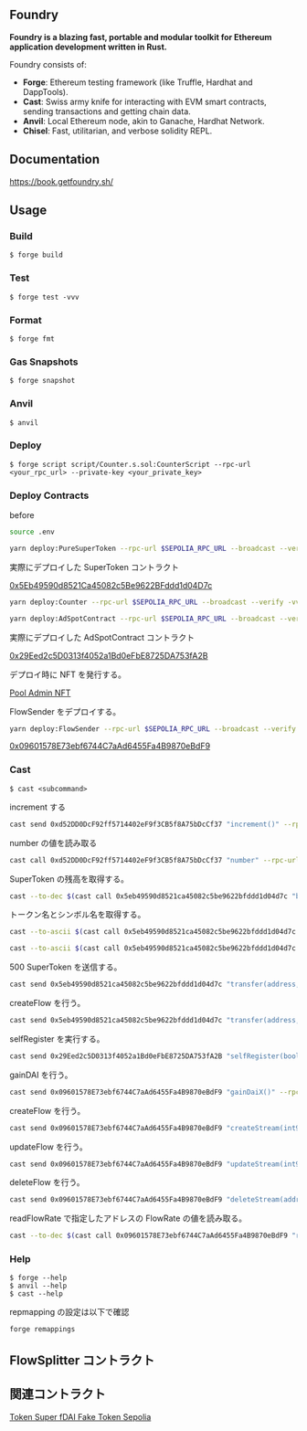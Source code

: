 ## Foundry

**Foundry is a blazing fast, portable and modular toolkit for Ethereum application development written in Rust.**

Foundry consists of:

- **Forge**: Ethereum testing framework (like Truffle, Hardhat and DappTools).
- **Cast**: Swiss army knife for interacting with EVM smart contracts, sending transactions and getting chain data.
- **Anvil**: Local Ethereum node, akin to Ganache, Hardhat Network.
- **Chisel**: Fast, utilitarian, and verbose solidity REPL.

## Documentation

https://book.getfoundry.sh/

## Usage

### Build

```shell
$ forge build
```

### Test

```shell
$ forge test -vvv
```

### Format

```shell
$ forge fmt
```

### Gas Snapshots

```shell
$ forge snapshot
```

### Anvil

```shell
$ anvil
```

### Deploy

```shell
$ forge script script/Counter.s.sol:CounterScript --rpc-url <your_rpc_url> --private-key <your_private_key>
```

### Deploy Contracts

before

```bash
source .env
```

```bash
yarn deploy:PureSuperToken --rpc-url $SEPOLIA_RPC_URL --broadcast --verify -vvvv --private-key $PRIVATE_KEY
```

実際にデプロイした SuperToken コントラクト

[0x5Eb49590d8521Ca45082c5Be9622BFddd1d04D7c](https://sepolia.etherscan.io/address/0x5Eb49590d8521Ca45082c5Be9622BFddd1d04D7c)

```bash
yarn deploy:Counter --rpc-url $SEPOLIA_RPC_URL --broadcast --verify -vvvv --private-key $PRIVATE_KEY
```

```bash
yarn deploy:AdSpotContract --rpc-url $SEPOLIA_RPC_URL --broadcast --verify -vvvv --private-key $PRIVATE_KEY
```

実際にデプロイした AdSpotContract コントラクト

[0x29Eed2c5D0313f4052a1Bd0eFbE8725DA753fA2B](https://sepolia.etherscan.io/address/0x29Eed2c5D0313f4052a1Bd0eFbE8725DA753fA2B)

デプロイ時に NFT を発行する。

[Pool Admin NFT](https://sepolia.etherscan.io/token/0x1bd3b6522102f9ea406807f8ecaeb2d96278a83f)

FlowSender をデプロイする。

```bash
yarn deploy:FlowSender --rpc-url $SEPOLIA_RPC_URL --broadcast --verify -vvvv --private-key $PRIVATE_KEY
```

[0x09601578E73ebf6744C7aAd6455Fa4B9870eBdF9](https://sepolia.etherscan.io/address/0x09601578E73ebf6744C7aAd6455Fa4B9870eBdF9)

### Cast

```shell
$ cast <subcommand>
```

increment する

```bash
cast send 0xd52DD0DcF92ff5714402eF9f3CB5f8A75bDcCf37 "increment()" --rpc-url $SEPOLIA_RPC_URL --private-key $PRIVATE_KEY
```

number の値を読み取る

```bash
cast call 0xd52DD0DcF92ff5714402eF9f3CB5f8A75bDcCf37 "number" --rpc-url $SEPOLIA_RPC_URL --private-key $PRIVATE_KEY --etherscan-api-key $ETHERSCAN_API_KEY
```

SuperToken の残高を取得する。

```bash
cast --to-dec $(cast call 0x5eb49590d8521ca45082c5be9622bfddd1d04d7c "balanceOf(address owner)" 0x51908F598A5e0d8F1A3bAbFa6DF76F9704daD072 --rpc-url $SEPOLIA_RPC_URL --private-key $PRIVATE_KEY --etherscan-api-key $ETHERSCAN_API_KEY)
```

トークン名とシンボル名を取得する。

```bash
cast --to-ascii $(cast call 0x5eb49590d8521ca45082c5be9622bfddd1d04d7c "name()" --rpc-url $SEPOLIA_RPC_URL --private-key $PRIVATE_KEY --etherscan-api-key $ETHERSCAN_API_KEY)
```

```bash
cast --to-ascii $(cast call 0x5eb49590d8521ca45082c5be9622bfddd1d04d7c "symbol()" --rpc-url $SEPOLIA_RPC_URL --private-key $PRIVATE_KEY --etherscan-api-key $ETHERSCAN_API_KEY)
```

500 SuperToken を送信する。

```bash
cast send 0x5eb49590d8521ca45082c5be9622bfddd1d04d7c "transfer(address,uint256)" 0x29Eed2c5D0313f4052a1Bd0eFbE8725DA753fA2B 50000000000000000000 --rpc-url $SEPOLIA_RPC_URL --private-key $PRIVATE_KEY --etherscan-api-key $ETHERSCAN_API_KEY
```

createFlow を行う。

```bash
cast send 0x5eb49590d8521ca45082c5be9622bfddd1d04d7c "transfer(address,uint256)" 0x29Eed2c5D0313f4052a1Bd0eFbE8725DA753fA2B 1000 --rpc-url $SEPOLIA_RPC_URL --private-key $PRIVATE_KEY --etherscan-api-key $ETHERSCAN_API_KEY
```

selfRegister を実行する。

```bash
cast send 0x29Eed2c5D0313f4052a1Bd0eFbE8725DA753fA2B "selfRegister(bool,bool,bool)" true true true --rpc-url $SEPOLIA_RPC_URL --private-key $PRIVATE_KEY --etherscan-api-key $ETHERSCAN_API_KEY
```

gainDAI を行う。

```bash
cast send 0x09601578E73ebf6744C7aAd6455Fa4B9870eBdF9 "gainDaiX()" --rpc-url $SEPOLIA_RPC_URL --private-key $PRIVATE_KEY --etherscan-api-key $ETHERSCAN_API_KEY
```

createFlow を行う。

```bash
cast send 0x09601578E73ebf6744C7aAd6455Fa4B9870eBdF9 "createStream(int96, address)" 10 0x51908F598A5e0d8F1A3bAbFa6DF76F9704daD072 --rpc-url $SEPOLIA_RPC_URL --private-key $PRIVATE_KEY --etherscan-api-key $ETHERSCAN_API_KEY
```

updateFlow を行う。

```bash
cast send 0x09601578E73ebf6744C7aAd6455Fa4B9870eBdF9 "updateStream(int96, address)" 1000 0x51908F598A5e0d8F1A3bAbFa6DF76F9704daD072 --rpc-url $SEPOLIA_RPC_URL --private-key $PRIVATE_KEY --etherscan-api-key $ETHERSCAN_API_KEY
```

deleteFlow を行う。

```bash
cast send 0x09601578E73ebf6744C7aAd6455Fa4B9870eBdF9 "deleteStream(address)" 0x51908F598A5e0d8F1A3bAbFa6DF76F9704daD072 --rpc-url $SEPOLIA_RPC_URL --private-key $PRIVATE_KEY --etherscan-api-key $ETHERSCAN_API_KEY
```

readFlowRate で指定したアドレスの FlowRate の値を読み取る。

```bash
cast --to-dec $(cast call 0x09601578E73ebf6744C7aAd6455Fa4B9870eBdF9 "readFlowRate(address)" 0x51908F598A5e0d8F1A3bAbFa6DF76F9704daD072 --rpc-url $SEPOLIA_RPC_URL --private-key $PRIVATE_KEY --etherscan-api-key $ETHERSCAN_API_KEY)
```

### Help

```shell
$ forge --help
$ anvil --help
$ cast --help
```

repmapping の設定は以下で確認

```bash
forge remappings
```

## FlowSplitter コントラクト

## 関連コントラクト

[Token Super fDAI Fake Token Sepolia](https://sepolia.etherscan.io/address/0x9ce2062b085a2268e8d769ffc040f6692315fd2c)
